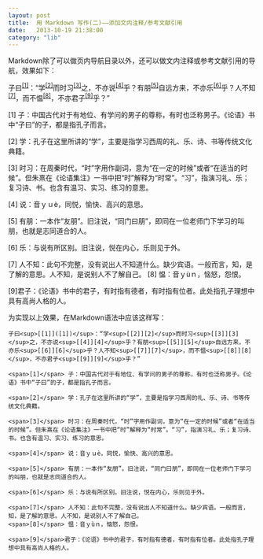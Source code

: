 ```yaml
---
layout: post
title:  用 Markdown 写作(二)——添加文内注释/参考文献引用
date:   2013-10-19 21:38:00
category: "lib"
---
```


<span id="tagline">
Markdown除了可以做页内导航目录以外，还可以做文内注释或参考文献引用的导航，效果如下：
</span>

子曰<sup>[[1]]([1])</sup>：“学<sup>[[2]]([2])</sup>而时习<sup>[[3]]([3])</sup>之，不亦说<sup>[[4]]([4])</sup>乎？有朋<sup>[[5]]([5])</sup>自远方来，不亦乐<sup>[[6]]([6])</sup>乎？人不知<sup>[[7]]([7])</sup>，而不愠<sup>[[8]]([8])</sup>，不亦君子<sup>[[9]]([9])</sup>乎？”

<span>[1]</span> 子：中国古代对于有地位、有学问的男子的尊称，有时也泛称男子。《论语》书中“子曰”的子，都是指孔子而言。

<span>[2]</span> 学：孔子在这里所讲的“学”，主要是指学习西周的礼、乐、诗、书等传统文化典籍。

<span>[3]</span> 时习：在周秦时代，“时”字用作副词，意为“在一定的时候”或者“在适当的时候”。但朱熹在《论语集注》一书中把“时”解释为“时常”。“习”，指演习礼、乐；复习诗、书。也含有温习、实习、练习的意思。

<span>[4]</span> 说：音ｙｕè，同悦，愉快、高兴的意思。
 
<span>[5]</span> 有朋：一本作“友朋”。旧注说，“同门曰朋”，即同在一位老师门下学习的叫朋，也就是志同道合的人。

<span>[6]</span> 乐：与说有所区别。旧注说，悦在内心，乐则见于外。 

<span>[7]</span> 人不知：此句不完整，没有说出人不知道什么。缺少宾语。一般而言，知，是了解的意思。人不知，是说别人不了解自己。
<span>[8]</span> 愠：音ｙùｎ，恼怒，怨恨。
 
<span>[9]</span>君子：《论语》书中的君子，有时指有德者，有时指有位者。此处指孔子理想中具有高尚人格的人。

为实现以上效果，在Markdown语法中应该这样写：

    子曰<sup>[[1]]([1])</sup>：“学<sup>[[2]][2]</sup>而时习<sup>[[3]][3]</sup>之，不亦说<sup>[[4]][4]</sup>乎？有朋<sup>[[5]][5]</sup>自远方来，不亦乐<sup>[[6]][6]</sup>乎？人不知<sup>[[7]][7]</sup>，而不愠<sup>[[8]][8]</sup>，不亦君子<sup>[[9]][9]</sup>乎？”
    
    <span>[1]</span> 子：中国古代对于有地位、有学问的男子的尊称，有时也泛称男子。《论语》书中“子曰”的子，都是指孔子而言。
    
    <span>[2]</span> 学：孔子在这里所讲的“学”，主要是指学习西周的礼、乐、诗、书等传统文化典籍。
    
    <span>[3]</span> 时习：在周秦时代，“时”字用作副词，意为“在一定的时候”或者“在适当的时候”。但朱熹在《论语集注》一书中把“时”解释为“时常”。“习”，指演习礼、乐；复习诗、书。也含有温习、实习、练习的意思。
    
    <span>[4]</span> 说：音ｙｕè，同悦，愉快、高兴的意思。
     
    <span>[5]</span> 有朋：一本作“友朋”。旧注说，“同门曰朋”，即同在一位老师门下学习的叫朋，也就是志同道合的人。
    
    <span>[6]</span> 乐：与说有所区别。旧注说，悦在内心，乐则见于外。 
    
    <span>[7]</span> 人不知：此句不完整，没有说出人不知道什么。缺少宾语。一般而言，知，是了解的意思。人不知，是说别人不了解自己。
    <span>[8]</span> 愠：音ｙùｎ，恼怒，怨恨。
     
    <span>[9]</span>君子：《论语》书中的君子，有时指有德者，有时指有位者。此处指孔子理想中具有高尚人格的人。